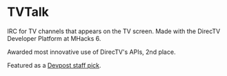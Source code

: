 # TVTalk
IRC for TV channels that appears on the TV screen. Made with the DirecTV Developer Platform at MHacks 6.

Awarded most innovative use of DirecTV's APIs, 2nd place. 

Featured as a [Devpost staff pick](https://youtu.be/8HTdoeEvFKc?t=4m58s).
